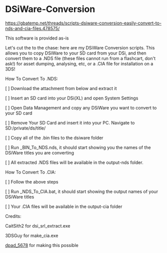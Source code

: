# DSiWare-Conversion

https://gbatemp.net/threads/scripts-dsiware-conversion-easily-convert-to-nds-and-cia-files.478575/

This software is provided as-is

Let's cut the to the chase: here are my DSiWare Conversion scripts. This allows you to copy DSiWare to your SD card from your DSi, and then convert them to a .NDS file (these files cannot run from a flashcart, don't ask!) for asset dumping, analysing, etc, or a .CIA file for installation on a 3DS!


How To Convert To .NDS:

[ ] Download the attachment from below and extract it

[ ] Insert an SD card into your DSi(XL) and open System Settings

[ ] Open Data Management and copy any DSiWare you want to convert to your SD card

[ ] Remove Your SD Card and insert it into your PC. Navigate to SD:/private/ds/title/

[ ] Copy all of the .bin files to the dsiware folder

[ ] Run _BIN_To_NDS.nds, it should start showing you the names of the DSiWare titles you are converting

[ ] All extracted .NDS files will be available in the output-nds folder.


How To Convert To .CIA:

[ ] Follow the above steps

[ ] Run _NDS_To_CIA.bat, it should start showing the output names of your DSiWare titles

[ ] Your .CIA files will be available in the output-cia folder


Credits:

CaitSith2 for dsi_srl_extract.exe

3DSGuy for make_cia.exe

[dpad_5678](https://gbatemp.net/members/dpad_5678.375705/) for making this possible
